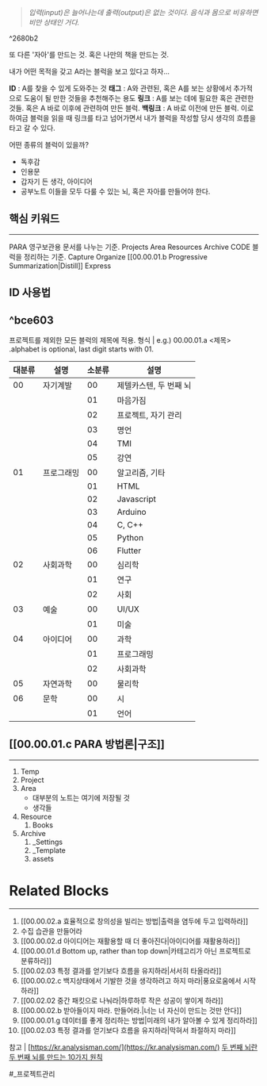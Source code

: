 > *입력(input)은 늘어나는데 출력(output)은 없는 것이다. 음식과 몸으로 비유하면 비만 상태인 거다.*

^2680b2

또 다른 '자아'를 만드는 것. 혹은 나만의 책을 만드는 것.

내가 어떤 목적을 갖고 A라는 블럭을 보고 있다고 하자...

**ID** : A를 찾을 수 있게 도와주는 것
**태그** : A와 관련된, 혹은 A를 보는 상황에서 추가적으로 도움이 될 만한 것들을 추천해주는 용도
**링크** : A를 보는 데에 필요한 혹은 관련한 것들. 혹은 A 바로 이후에 관련하여 만든 블럭.
**백링크** : A 바로 이전에 만든 블럭. 이로 하여금 블럭을 읽을 때 링크를 타고 넘어가면서 내가 블럭을 작성할 당시 생각의 흐름을 타고 갈 수 있다.

어떤 종류의 블럭이 있을까?
- 독후감
- 인용문
- 갑자기 든 생각, 아이디어
- 공부노트
이들을 모두 다룰 수 있는 뇌, 혹은 자아를 만들어야 한다.

## 핵심 키워드
---
PARA 
	영구보관용 문서를 나누는 기준.
	Projects
	Area
	Resources
	Archive
CODE
	블럭을 정리하는 기준.
	Capture
	Organize
	[[00.00.01.b Progressive Summarization|Distill]]
	Express

## ID 사용법
^bce603
---
프로젝트를 제외한 모든 블럭의 제목에 적용.
형식 | e.g.) 00.00.01.a <제목>
.alphabet is optional, last digit starts with 01.

| 대분류 | 설명       | 소분류 | 설명                   |
| ------ | ---------- | ------ | ---------------------- |
| 00     | 자기계발   | 00     | 제텔카스텐, 두 번째 뇌 |
|        |            | 01     | 마음가짐               |
|        |            | 02     | 프로젝트, 자기 관리    |
|        |            | 03     | 명언                   |
|        |            | 04     | TMI                    |
|        |            |05        |강연                        |
| 01     | 프로그래밍 | 00     | 알고리즘, 기타         |
|        |            | 01     | HTML                   |
|        |            | 02     | Javascript             |
|        |            | 03     | Arduino                |
|        |            | 04     | C, C++                 |
|        |            | 05     | Python                 |
|        |            | 06     | Flutter                |
| 02     | 사회과학   | 00     | 심리학                 |
|        |            | 01     | 연구                   |
|        |            | 02     | 사회                   |
| 03     | 예술       | 00     | UI/UX                  |
|        |            | 01     | 미술                   |
| 04     | 아이디어   | 00     | 과학                   |
|        |            | 01     | 프로그래밍             |
|        |            | 02     | 사회과학               |
| 05     | 자연과학   | 00     | 물리학                 |
| 06     | 문학       | 00     | 시                     |
|        |            | 01     | 언어                   |


## [[00.00.01.c PARA 방법론|구조]]
---
1. Temp
2. Project
3. Area
	- 대부분의 노트는 여기에 저장될 것
	- 생각들
4. Resource
	1. Books
5. Archive
	1. _Settings
	2. _Template
	3. assets


# Related Blocks
---
1. [[00.00.02.a 효율적으로 창의성을 빌리는 방법|출력을 염두에 두고 입력하라]]
2. 수집 습관을 만들어라
3. [[00.00.02.d 아이디어는 재활용할 때 더 좋아진다|아이디어를 재활용하라]]
4. [[00.00.01.d Bottom up, rather than top down|카테고리가 아닌 프로젝트로 분류하라]]
5. [[00.02.03 특정 결과를 얻기보다 흐름을 유지하라|서서히 타올라라]]
6. [[00.00.02.c 백지상태에서 기발한 것을 생각하려고 하지 마라|풍요로움에서 시작하라]]
7. [[00.02.02 중간 패킷으로 나눠라|하루하루 작은 성공이 쌓이게 하라]]
8. [[00.00.02.b 받아들이지 마라. 만들어라.|너는 너 자신이 만드는 것만 안다]]
9. [[00.00.01.g 데이터를 좋게 정리하는 방법|미래의 내가 알아볼 수 있게 정리하라]]
10. [[00.02.03 특정 결과를 얻기보다 흐름을 유지하라|막혀서 좌절하지 마라]]

참고 |
[https://kr.analysisman.com/](https://kr.analysisman.com/)
[두 번째 뇌란](https://brunch.co.kr/@analysisman/2)
[두 번째 뇌를 만드는 10가지 원칙](https://kr.analysisman.com/2022/06/secondbrain-10principles.html)


#_프로젝트관리 